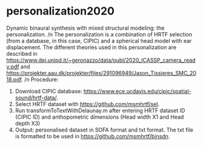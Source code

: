 # personalization2020
Dynamic binaural synthesis with mixed structural modeling: the personalization. /n
The personalization is a combination of HRTF selection (from a database, in this case, CIPIC) and a spherical head model with ear displacement. The different theories used in this personalization are described in https://www.dei.unipd.it/~geronazzo/data/publ/2020_ICASSP_camera_ready.pdf and https://projekter.aau.dk/projekter/files/291096949/Jason_Tissieres_SMC_2018.pdf. /n
Procedure:
1)	Download CIPIC database: https://www.ece.ucdavis.edu/cipic/spatial-sound/hrtf-data/.
2)	Select HRTF dataset with https://github.com/msmhrtf/sel.
3)	Run transformToTextWithDelaunay.m after entering HRTF dataset ID (CIPIC ID) and anthopometric dimensions (Head width X1 and Head depth X3)
4)	Output: personalised dataset in SOFA format and txt format. The txt file is formatted to be used in https://github.com/msmhrtf/binsdn.
